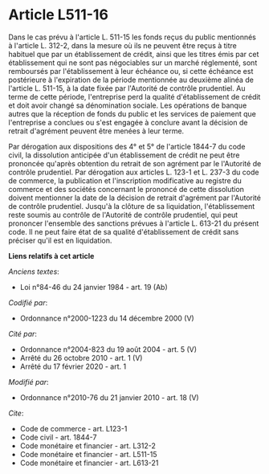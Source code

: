 # Article L511-16

Dans le cas prévu à l'article L. 511-15 les fonds reçus du public mentionnés à l'article L. 312-2, dans la mesure où ils ne
peuvent être reçus à titre habituel que par un établissement de crédit, ainsi que les titres émis par cet établissement qui
ne sont pas négociables sur un marché réglementé, sont remboursés par l'établissement à leur échéance ou, si cette échéance
est postérieure à l'expiration de la période mentionnée au deuxième alinéa de l'article L. 511-15, à la date fixée par
l'Autorité de contrôle prudentiel. Au terme de cette période, l'entreprise perd la qualité d'établissement de crédit et doit
avoir changé sa dénomination sociale. Les opérations de banque autres que la réception de fonds du public et les services de
paiement que l'entreprise a conclues ou s'est engagée à conclure avant la décision de retrait d'agrément peuvent être menées
à leur terme. 

Par dérogation aux dispositions des 4° et 5° de l'article 1844-7 du code civil, la dissolution anticipée d'un établissement
de crédit ne peut être prononcée qu'après obtention du retrait de son agrément par le l'Autorité de contrôle prudentiel. Par
dérogation aux articles L. 123-1 et L. 237-3 du code de commerce, la publication et l'inscription modificative au registre du
commerce et des sociétés concernant le prononcé de cette dissolution doivent mentionner la date de la décision de retrait
d'agrément par l'Autorité de contrôle prudentiel. Jusqu'à la clôture de sa liquidation, l'établissement reste soumis au
contrôle de l'Autorité de contrôle prudentiel, qui peut prononcer l'ensemble des sanctions prévues à l'article L. 613-21 du
présent code. Il ne peut faire état de sa qualité d'établissement de crédit sans préciser qu'il est en liquidation.

**Liens relatifs à cet article**

_Anciens textes_:

  - Loi n°84-46 du 24 janvier 1984 - art. 19 (Ab)

_Codifié par_:

  - Ordonnance n°2000-1223 du 14 décembre 2000 (V)

_Cité par_:

  - Ordonnance n°2004-823 du 19 août 2004 - art. 5 (V)
  - Arrêté du 26 octobre 2010 - art. 1 (V)
  - Arrêté du 17 février 2020 - art. 1

_Modifié par_:

  - Ordonnance n°2010-76 du 21 janvier 2010 - art. 18 (V)

_Cite_:

  - Code de commerce - art. L123-1
  - Code civil - art. 1844-7
  - Code monétaire et financier - art. L312-2
  - Code monétaire et financier - art. L511-15
  - Code monétaire et financier - art. L613-21
